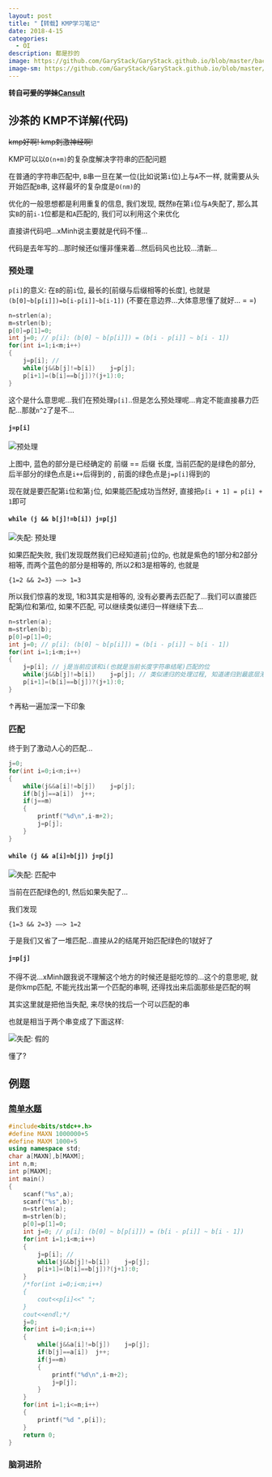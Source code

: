 ```yaml
---
layout: post
title: "【转载】KMP学习笔记"
date: 2018-4-15
categories:
  - OI
description: 都是抄的
image: https://github.com/GaryStack/GaryStack.github.io/blob/master/background/%E6%9D%82/timg%20(1).jpg?raw=true
image-sm: https://github.com/GaryStack/GaryStack.github.io/blob/master/background/%E6%9D%82/timg%20(1).jpg?raw=true
---
```

**转自~~可爱的学妹~~[Cansult](https://www.cansult.ga/%E5%AD%A6%E4%B9%A0%E7%AC%94%E8%AE%B0_%20KMP.html)**

## 沙茶的 KMP不详解(代码)

~~kmp好啊! kmp刺激神经啊!~~

KMP可以以`O(n+m)`的复杂度解决字符串的匹配问题

在普通的字符串匹配中, `B`串一旦在某一位(比如说第`i`位)上与`A`不一样, 就需要从头开始匹配`B`串, 这样最坏的复杂度是`O(nm)`的

优化的一般思想都是利用重复的信息, 我们发现, 既然`B`在第`i`位与`A`失配了, 那么其实`B`的前`i-1`位都是和`A`匹配的, 我们可以利用这个来优化

直接讲代码吧...xMinh说主要就是代码不懂...

代码是去年写的...那时候还似懂非懂来着...然后码风也比较...清新...

### 预处理

`p[i]`的意义: 在`B`的前`i`位, 最长的[前缀与后缀相等的长度], 
也就是`(b[0]~b[p[i]])=b[i-p[i]]~b[i-1])` (不要在意边界...大体意思懂了就好... = =)

```cpp
n=strlen(a);
m=strlen(b);
p[0]=p[1]=0;
int j=0; // p[i]: (b[0] ~ b[p[i]]) = (b[i - p[i]] ~ b[i - 1])
for(int i=1;i<m;i++)
{
	j=p[i]; // 
	while(j&&b[j]!=b[i])	j=p[j];
	p[i+1]=(b[i]==b[j])?(j+1):0;
}
```

这个是什么意思呢...我们在预处理`p[i]`..但是怎么预处理呢...肯定不能直接暴力匹配...那就`n^2`了是不...

#### `j=p[i]`

![预处理](http://img.blog.csdn.net/20180402163559816?watermark/2/text/aHR0cDovL2Jsb2cuY3Nkbi5uZXQvQ2Fuc3VsdA==/font/5a6L5L2T/fontsize/400/fill/I0JBQkFCMA==/dissolve/70/gravity/SouthEast)

上图中, 蓝色的部分是已经确定的 前缀 == 后缀 长度, 当前匹配的是绿色的部分, 后半部分的绿色点是`i++`后得到的
, 前面的绿色点是`j=p[i]`得到的

现在就是要匹配第`i`位和第`j`位, 如果能匹配成功当然好, 直接把`p[i + 1] = p[i] + 1`即可

#### `while (j && b[j]!=b[i]) j=p[j]`

![失配: 预处理](http://img.blog.csdn.net/20180402164508994?watermark/2/text/aHR0cDovL2Jsb2cuY3Nkbi5uZXQvQ2Fuc3VsdA==/font/5a6L5L2T/fontsize/400/fill/I0JBQkFCMA==/dissolve/70/gravity/SouthEast)

如果匹配失败, 我们发现既然我们已经知道前`j`位的`p`, 也就是紫色的1部分和2部分相等, 而两个蓝色的部分是相等的, 所以2和3是相等的, 也就是

`{1=2 && 2=3} ——> 1=3`

所以我们惊喜的发现, 1和3其实是相等的, 没有必要再去匹配了...我们可以直接匹配第$j$位和第$i$位, 如果不匹配, 可以继续类似递归一样继续下去...

```cpp
n=strlen(a);
m=strlen(b);
p[0]=p[1]=0;
int j=0; // p[i]: (b[0] ~ b[p[i]]) = (b[i - p[i]] ~ b[i - 1])
for(int i=1;i<m;i++)
{
	j=p[i]; // j是当前应该和i(也就是当前长度字符串结尾)匹配的位
	while(j&&b[j]!=b[i])	j=p[j]; // 类似递归的处理过程, 知道递归到最底层无法递归: j回到开头了
	p[i+1]=(b[i]==b[j])?(j+1):0;
}
```

↑再粘一遍加深一下印象

### 匹配

终于到了激动人心的匹配...

```cpp
j=0;
for(int i=0;i<n;i++)
{
	while(j&&a[i]!=b[j])	j=p[j];
	if(b[j]==a[i])	j++;
	if(j==m)
	{
		printf("%d\n",i-m+2);
		j=p[j];
	}
}
```

#### `while (j && a[i]=b[j]) j=p[j]`

![失配: 匹配中](http://img.blog.csdn.net/20180402165629915?watermark/2/text/aHR0cDovL2Jsb2cuY3Nkbi5uZXQvQ2Fuc3VsdA==/font/5a6L5L2T/fontsize/400/fill/I0JBQkFCMA==/dissolve/70/gravity/SouthEast)

当前在匹配绿色的1, 然后如果失配了...

我们发现

`{1=3 && 2=3} ——> 1=2`

于是我们又省了一堆匹配...直接从2的结尾开始匹配绿色的1就好了

#### `j=p[j]`

不得不说...xMinh跟我说不理解这个地方的时候还是挺吃惊的...这个的意思呢, 就是你kmp匹配, 不能光找出第一个匹配的串啊, 还得找出来后面那些是匹配的啊

其实这里就是把他当失配, 来尽快的找后一个可以匹配的串

也就是相当于两个串变成了下面这样: 

![失配: 假的](http://img.blog.csdn.net/20180402171111771?watermark/2/text/aHR0cDovL2Jsb2cuY3Nkbi5uZXQvQ2Fuc3VsdA==/font/5a6L5L2T/fontsize/400/fill/I0JBQkFCMA==/dissolve/70/gravity/SouthEast)

懂了?

## 例题

### [简单水题](https://www.luogu.org/problemnew/show/P3375)

```cpp
#include<bits/stdc++.h>
#define MAXN 1000000+5
#define MAXM 1000+5
using namespace std;
char a[MAXN],b[MAXM];
int n,m;
int p[MAXM];
int main()
{
	scanf("%s",a);
	scanf("%s",b);
	n=strlen(a);
	m=strlen(b);
	p[0]=p[1]=0;
	int j=0; // p[i]: (b[0] ~ b[p[i]]) = (b[i - p[i]] ~ b[i - 1])
	for(int i=1;i<m;i++)
	{
		j=p[i]; // 
		while(j&&b[j]!=b[i])	j=p[j];
		p[i+1]=(b[i]==b[j])?(j+1):0;
	}
	/*for(int i=0;i<m;i++)
	{
		cout<<p[i]<<" ";
	}
	cout<<endl;*/
	j=0;
	for(int i=0;i<n;i++)
	{
		while(j&&a[i]!=b[j])	j=p[j];
		if(b[j]==a[i])	j++;
		if(j==m)
		{
			printf("%d\n",i-m+2);
			j=p[j];
		}
	}
	for(int i=1;i<=m;i++)
	{
		printf("%d ",p[i]);
	}
	return 0;
}
```

### 脑洞进阶

